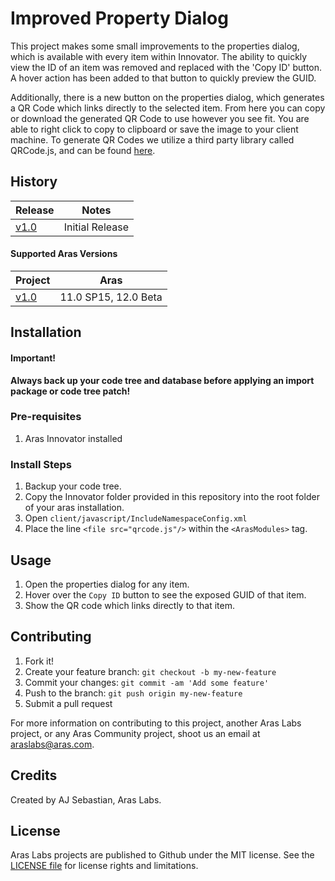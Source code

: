 # Improved Property Dialog

This project makes some small improvements to the properties dialog, which is available with every item within Innovator. The ability to quickly view the ID of an item was removed and replaced with the 'Copy ID' button. A hover action has been added to that button to quickly preview the GUID.

Additionally, there is a new button on the properties dialog, which generates a QR Code which links directly to the selected item. From here you can copy or download the generated QR Code to use however you see fit. You are able to right click to copy to clipboard or save the image to your client machine. To generate QR Codes we utilize a third party library called QRCode.js, and can be found [here](https://davidshimjs.github.io/qrcodejs/). 


## History

Release | Notes
--------|--------
[v1.0](https://github.com/ArasLabs/updated-properties-dialog/releases/tag/v1.0) | Initial Release

#### Supported Aras Versions

Project | Aras
--------|------
[v1.0](https://github.com/ArasLabs/updated-properties-dialog/releases/tag/v1.0) | 11.0 SP15, 12.0 Beta

## Installation

#### Important!
**Always back up your code tree and database before applying an import package or code tree patch!**

### Pre-requisites

1. Aras Innovator installed

### Install Steps

1. Backup your code tree.
2. Copy the Innovator folder provided in this repository into the root folder of your aras installation.
3. Open `client/javascript/IncludeNamespaceConfig.xml`
4. Place the line `<file src="qrcode.js"/>` within the `<ArasModules>` tag.

## Usage

1. Open the properties dialog for any item.
2. Hover over the `Copy ID` button to see the exposed GUID of that item.
3. Show the QR code which links directly to that item.

## Contributing

1. Fork it!
2. Create your feature branch: `git checkout -b my-new-feature`
3. Commit your changes: `git commit -am 'Add some feature'`
4. Push to the branch: `git push origin my-new-feature`
5. Submit a pull request

For more information on contributing to this project, another Aras Labs project, or any Aras Community project, shoot us an email at araslabs@aras.com.

## Credits

Created by AJ Sebastian, Aras Labs.

## License

Aras Labs projects are published to Github under the MIT license. See the [LICENSE file](./LICENSE.md) for license rights and limitations.
